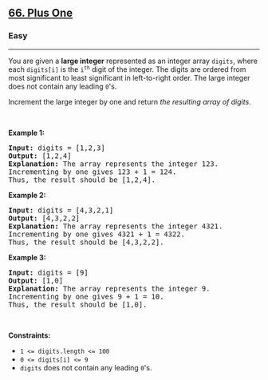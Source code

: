 <h2><a href="https://leetcode.com/problems/plus-one/">66. Plus One</a></h2><h3>Easy</h3><hr><div data-immersive-translate-walked="ed3482a7-7767-4647-a3de-c747d96f1c35"><p data-immersive-translate-paragraph="1" data-immersive-translate-walked="ed3482a7-7767-4647-a3de-c747d96f1c35">You are given a <strong data-immersive-translate-walked="ed3482a7-7767-4647-a3de-c747d96f1c35">large integer</strong> represented as an integer array <code data-immersive-translate-walked="ed3482a7-7767-4647-a3de-c747d96f1c35">digits</code>, where each <code data-immersive-translate-walked="ed3482a7-7767-4647-a3de-c747d96f1c35">digits[i]</code> is the <code data-immersive-translate-walked="ed3482a7-7767-4647-a3de-c747d96f1c35">i<sup>th</sup></code> digit of the integer. The digits are ordered from most significant to least significant in left-to-right order. The large integer does not contain any leading <code data-immersive-translate-walked="ed3482a7-7767-4647-a3de-c747d96f1c35">0</code>'s.</p>

<p data-immersive-translate-paragraph="1" data-immersive-translate-walked="ed3482a7-7767-4647-a3de-c747d96f1c35">Increment the large integer by one and return <em data-immersive-translate-walked="ed3482a7-7767-4647-a3de-c747d96f1c35">the resulting array of digits</em>.</p>

<p data-immersive-translate-walked="ed3482a7-7767-4647-a3de-c747d96f1c35">&nbsp;</p>
<p data-immersive-translate-walked="ed3482a7-7767-4647-a3de-c747d96f1c35"><strong class="example" data-immersive-translate-walked="ed3482a7-7767-4647-a3de-c747d96f1c35" data-immersive-translate-paragraph="1">Example 1:</strong></p>

<pre><strong>Input:</strong> digits = [1,2,3]
<strong>Output:</strong> [1,2,4]
<strong>Explanation:</strong> The array represents the integer 123.
Incrementing by one gives 123 + 1 = 124.
Thus, the result should be [1,2,4].
</pre>

<p data-immersive-translate-walked="ed3482a7-7767-4647-a3de-c747d96f1c35"><strong class="example" data-immersive-translate-walked="ed3482a7-7767-4647-a3de-c747d96f1c35" data-immersive-translate-paragraph="1">Example 2:</strong></p>

<pre><strong>Input:</strong> digits = [4,3,2,1]
<strong>Output:</strong> [4,3,2,2]
<strong>Explanation:</strong> The array represents the integer 4321.
Incrementing by one gives 4321 + 1 = 4322.
Thus, the result should be [4,3,2,2].
</pre>

<p data-immersive-translate-walked="ed3482a7-7767-4647-a3de-c747d96f1c35"><strong class="example" data-immersive-translate-walked="ed3482a7-7767-4647-a3de-c747d96f1c35" data-immersive-translate-paragraph="1">Example 3:</strong></p>

<pre><strong>Input:</strong> digits = [9]
<strong>Output:</strong> [1,0]
<strong>Explanation:</strong> The array represents the integer 9.
Incrementing by one gives 9 + 1 = 10.
Thus, the result should be [1,0].
</pre>

<p data-immersive-translate-walked="ed3482a7-7767-4647-a3de-c747d96f1c35">&nbsp;</p>
<p data-immersive-translate-walked="ed3482a7-7767-4647-a3de-c747d96f1c35"><strong data-immersive-translate-walked="ed3482a7-7767-4647-a3de-c747d96f1c35" data-immersive-translate-paragraph="1">Constraints:</strong></p>

<ul data-immersive-translate-walked="ed3482a7-7767-4647-a3de-c747d96f1c35">
	<li data-immersive-translate-walked="ed3482a7-7767-4647-a3de-c747d96f1c35"><code data-immersive-translate-walked="ed3482a7-7767-4647-a3de-c747d96f1c35">1 &lt;= digits.length &lt;= 100</code></li>
	<li data-immersive-translate-walked="ed3482a7-7767-4647-a3de-c747d96f1c35"><code data-immersive-translate-walked="ed3482a7-7767-4647-a3de-c747d96f1c35">0 &lt;= digits[i] &lt;= 9</code></li>
	<li data-immersive-translate-walked="ed3482a7-7767-4647-a3de-c747d96f1c35" data-immersive-translate-paragraph="1"><code data-immersive-translate-walked="ed3482a7-7767-4647-a3de-c747d96f1c35">digits</code> does not contain any leading <code data-immersive-translate-walked="ed3482a7-7767-4647-a3de-c747d96f1c35">0</code>'s.</li>
</ul>
</div>